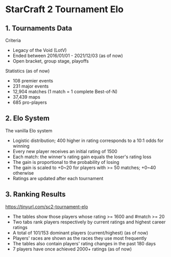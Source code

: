 # StarCraft 2 Tournament Elo

## 1. Tournaments Data

Criteria
- Legacy of the Void (LotV)
- Ended between 2016/01/01 - 2021/12/03 (as of now)
- Open bracket, group stage, playoffs

Statistics (as of now)
- 108 premier events
- 231 major events
- 12,904 matches (1 match = 1 complete Best-of-N)
- 37,439 maps
- 685 pro-players

## 2. Elo System

The vanilla Elo system
- Logistic distribution; 400 higher in rating corresponds to a 10:1 odds for winning
- Every new player receives an initial rating of 1500
- Each match: the winner's rating gain equals the loser's rating loss
- The gain is proportional to the probability of losing
- The gain is scaled to +0\~20 for players with >= 50 matches; +0\~40 otherwise
- Ratings are updated after each tournament

## 3. Ranking Results

https://tinyurl.com/sc2-tournament-elo

- The tables show those players whose rating >= 1600 and #match >= 20
- Two tabs rank players respectively by current ratings and highest career ratings
- A total of 101/153 dominant players (current/highest) (as of now)
- Players' races are shown as the races they use most frequently
- The tables also contain players' rating changes in the past 180 days
- 7 players have once achieved 2000+ ratings (as of now)
